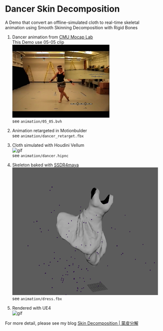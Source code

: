 Dancer Skin Decomposition
========

A Demo that convert an offline-simulated cloth to real-time skeletal animation using Smooth Skinning Decomposition with Rigid Bones

1. Dancer animation from [CMU Mocap Lab](https://sites.google.com/a/cgspeed.com/cgspeed/motion-capture/cmu-bvh-conversion)  
This Demo use 05-05 clip  
![gif](gifs/05_05.gif)  
see `animation/05_05.bvh`  

2. Animation retargeted in Motionbulder  
see `animation/dancer_retarget.fbx`  

3. Cloth simulated with Houdini Vellum  
![gif](gifs/vellum.gif)  
see `animation/dancer.hipnc`  

4. Skeleton baked with [SSDR4maya](https://github.com/maajor/ssdr4maya)  
![bones](imgs/mayabone.PNG)  
see `animation/dress.fbx`   

5. Rendered with UE4  
![gif](gifs/ssdr.gif)  

For more detail, please see my blog [Skin Decomposition | 蒙皮分解](http://ma-yidong.com/2019/02/14/skin-decomposition/)